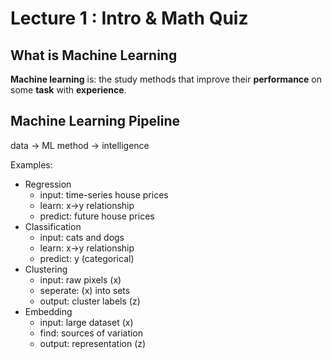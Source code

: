 # Lecture 1 : Intro & Math Quiz

## What is Machine Learning

**Machine learning** is: the study methods that improve their **performance** on some **task** with **experience**.

## Machine Learning Pipeline

data -> ML method -> intelligence

Examples:

* Regression
  * input: time-series house prices
  * learn: x->y relationship
  * predict: future house prices
* Classification
  * input: cats and dogs
  * learn: x->y relationship
  * predict: y (categorical)
* Clustering
  * input: raw pixels (x)
  * seperate: (x) into sets
  * output: cluster labels (z)
* Embedding
  * input: large dataset (x)
  * find: sources of variation
  * output: representation (z)
